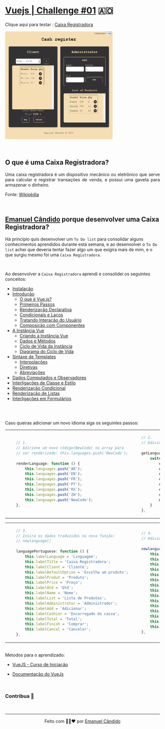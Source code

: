 # [Vuejs | Challenge #01](https://emanuelcandido-js.netlify.app/javascript/vuejs/challenges/01_cash_register/cash_register) 🇦🇴

<p align="center">

Clique aqui para testar : [Caixa Registradora](https://emanuelcandido-js.netlify.app/javascript/vuejs/joao_ribeiro/challenges/01_cash_register/cash_register)


<a href="https://emanuelcandido-js.netlify.app/javascript/vuejs/joao_ribeiro/challenges/01_cash_register/cash_register">
<img src="../00_assets/01_cash_register.png" width="350px"height="350px">
</a>

</p>

<br>

## O que é uma Caixa Registradora?

<p align="justify">
    Uma caixa registradora é um dispositivo mecânico ou eletrônico que serve para calcular e registrar transações de venda, e possui uma gaveta para armazenar o dinheiro. 
</p>

Fonte: [Wikipédia](https://pt.wikipedia.org/wiki/Caixa_registradora)

<br>

## [Emanuel Cândido](https://emanueljosecandido.github.io/) porque desenvolver uma Caixa Registradora?

Há princípio quis desenvolver um `To Do list` para consolidar alguns conhecimentos aprendidos durante está semana, e ao desenvolver o `To Do list` achei que deveria tentar fazer algo um que exigira mais de mim, e o que surgiu mesmo foi uma `Caixa Registradora`.

<br>

Ao desenvolver a `Caixa Registradora` aprendi e consolidei os seguintes conceitos:


* [Instalação](https://br.vuejs.org/v2/guide/installation.html)
* [Introdução](https://br.vuejs.org/v2/guide/index.html)
    - [O que é Vue.js?](https://br.vuejs.org/v2/guide/index.html#O-que-e-Vue-js)
    - [Primeiros Passos](https://br.vuejs.org/v2/guide/index.html#Primeiros-Passos)
    - [Renderização Declarativa](https://br.vuejs.org/v2/guide/index.html#Renderizacao-Declarativa)
    - [Condicionais e Laços](https://br.vuejs.org/v2/guide/index.html#Condicionais-e-Lacos)
    - [Tratando Interação do Usuário](https://br.vuejs.org/v2/guide/index.html#Tratando-Interacao-do-Usuario)
    - [Composição com Componentes](https://br.vuejs.org/v2/guide/index.html#Composicao-com-Componentes)
* [A Instância Vue](https://br.vuejs.org/v2/guide/instance.html)
    - [Criando a Instância Vue](https://br.vuejs.org/v2/guide/instance.html#Criando-a-Instancia-Vue)
    - [Dados e Métodos](https://br.vuejs.org/v2/guide/instance.html#Dados-e-Metodos)
    - [Ciclo de Vida da Instância](https://br.vuejs.org/v2/guide/instance.html#Ciclo-de-Vida-da-Instancia)
    - [Diagrama do Ciclo de Vida](https://br.vuejs.org/v2/guide/instance.html#Diagrama-do-Ciclo-de-Vida)
* [Sintaxe de Templates](https://br.vuejs.org/v2/guide/syntax.html)
    - [Interpolações](https://br.vuejs.org/v2/guide/syntax.html#Interpolacoes)
    - [Diretivas](https://br.vuejs.org/v2/guide/syntax.html#Diretivas)
    - [Abreviações](https://br.vuejs.org/v2/guide/syntax.html#Abreviacoes)
* [Dados Computados e Observadores](https://br.vuejs.org/v2/guide/computed.html)
* [Interligações de Classe e Estilo](https://br.vuejs.org/v2/guide/class-and-style.html)
* [Renderização Condicional](https://br.vuejs.org/v2/guide/conditional.html)
* [Renderização de Listas](https://br.vuejs.org/v2/guide/list.html)
* [Interligações em Formulários](https://br.vuejs.org/v2/guide/forms.html)

<br><br>

<p align="justify">
    Caso queiras adicionar um novo idioma siga os seguintes passos:
</p>

<table>
<tbody>

<td>

```js
    // 1.
    // Adicione um novo código(NewCode) no array para 
    // ser renderizado: this.languages.push('NewCode');

    renderLanguage: function () {
        this.languages.push('AR');
        this.languages.push('EN');
        this.languages.push('FR');
        this.languages.push('PT');
        this.languages.push('RS');
        this.languages.push('ZH');
        this.languages.push('NewCode');
    },


```
</td>
<td>

```js
    // 2.
    // Adicione-> case 'NewCode': root.newlanguage(); break;    

    getLanguage: function () {
        switch (this.selectLanguage) {
            case 'AR': root.languageArabic(); break;
            case 'EN': root.languageEnglish(); break;
            case 'FR': root.languageFrench(); break;
            case 'PT': root.languagePortuguese(); break;
            case 'RS': root.languageRussia(); break;
            case 'ZH': root.languageChinese(); break;
            case 'NewCode': root.newlanguage(); break;
            default: break;
        }
    },
```
</td>
</tbody>
</table>
<table>
<tbody>

<td>

```js
    // 3.
    // Insira os dados traduzidos na nova função: 
    // newlanguage()      

    languagePortuguese: function () {
        this.labelLanguage = 'Linguagem';
        this.labelTitle = 'Caixa Registradora';
        this.labelClient = 'Cliente';
        this.labelDefaultOption = 'Escolha um produto';
        this.labelProdut = 'Produto';
        this.labelPrice = 'Preço';
        this.labelQtd = 'Qtd';
        this.labelName = 'Nome';
        this.labelList = 'Lista de Produtos';
        this.labelAdministrator = 'Administrador';
        this.labelAdd = 'Adicionar';
        this.labelCashier = 'Encarregado do caixa';
        this.labelTotal = 'Total';
        this.labelFinish = 'Comprar';
        this.labelCancel = 'Cancelar';
    },
```
</td>
<td>

```js
    // 4.
    // Adicione uma nova função para adicionar um novo idioma:

    newlanguage(): function () {
        this.labelLanguage = '';
        this.labelTitle = '';
        this.labelClient = '';
        this.labelDefaultOption = '';
        this.labelProdut = '';
        this.labelPrice = '';
        this.labelQtd = '';
        this.labelName = '';
        this.labelList = '';
        this.labelAdministrator = '';
        this.labelAdd = '';
        this.labelCashier = '';
        this.labelTotal = '';
        this.labelFinish = '';
        this.labelCancel = '';
    },
```
</td>
</tbody>
</table>

<br>
Metodos para o aprendizado:

- [VueJS - Curso de Iniciação](https://www.youtube.com/playlist?list=PLXik_5Br-zO_xQHAH9GrNR1gAefYWaKxz)

- [Documentação do VueJs](https://br.vuejs.org/v2/guide/)

<br>

### Contribua 🖤

<br>

---

<center>

Feito com 🖤💛❤ por [Emanuel Cândido](https://emanueljosecandido.github.io/)

</center>
